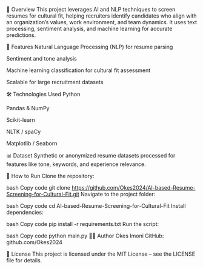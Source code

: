 📌 Overview
This project leverages AI and NLP techniques to screen resumes for cultural fit, helping recruiters identify candidates who align with an organization’s values, work environment, and team dynamics. It uses text processing, sentiment analysis, and machine learning for accurate predictions.

📂 Features
Natural Language Processing (NLP) for resume parsing

Sentiment and tone analysis

Machine learning classification for cultural fit assessment

Scalable for large recruitment datasets

🛠️ Technologies Used
Python

Pandas & NumPy

Scikit-learn

NLTK / spaCy

Matplotlib / Seaborn

📊 Dataset
Synthetic or anonymized resume datasets processed for features like tone, keywords, and experience relevance.

🚀 How to Run
Clone the repository:

bash
Copy code
git clone https://github.com/Okes2024/AI-based-Resume-Screening-for-Cultural-Fit.git
Navigate to the project folder:

bash
Copy code
cd AI-based-Resume-Screening-for-Cultural-Fit
Install dependencies:

bash
Copy code
pip install -r requirements.txt
Run the script:

bash
Copy code
python main.py
👨‍💻 Author
Okes Imoni
GitHub: github.com/Okes2024

📜 License
This project is licensed under the MIT License – see the LICENSE file for details.
